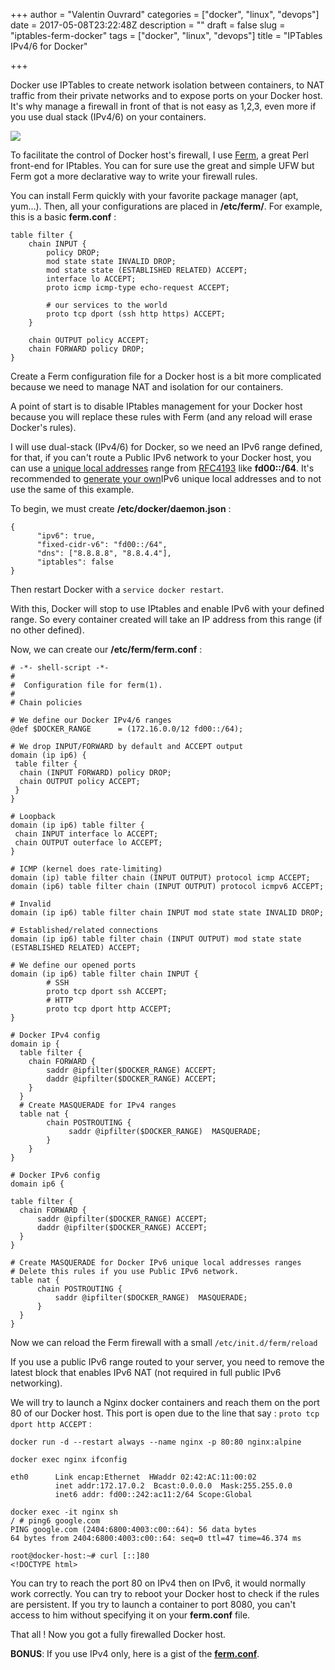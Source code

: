+++
author = "Valentin Ouvrard"
categories = ["docker", "linux", "devops"]
date = 2017-05-08T23:22:48Z
description = ""
draft = false
slug = "iptables-ferm-docker"
tags = ["docker", "linux", "devops"]
title = "IPTables  IPv4/6 for Docker"

+++


Docker use IPTables to create network isolation between containers, to NAT traffic from their private networks and to expose ports on your Docker host. It's why manage a firewall in front of that is not easy as 1,2,3, even more if you use dual stack (IPv4/6) on your containers. 

![](/content/images/2017/05/firewall.png)

To facilitate the control of Docker host's firewall, I use [Ferm](http://ferm.foo-projects.org/), a great Perl front-end for IPtables. You can for sure use the great and simple UFW but Ferm got a more declarative way to write your firewall rules. 

You can install Ferm quickly with your favorite package manager (apt, yum...). Then, all your configurations are placed in **/etc/ferm/**. For example, this is a basic **ferm.conf** :

```
table filter {
    chain INPUT {
        policy DROP;
        mod state state INVALID DROP;
        mod state state (ESTABLISHED RELATED) ACCEPT;
        interface lo ACCEPT;
        proto icmp icmp-type echo-request ACCEPT;

        # our services to the world
        proto tcp dport (ssh http https) ACCEPT;
    }

    chain OUTPUT policy ACCEPT;
    chain FORWARD policy DROP;
}
```
Create a Ferm configuration file for a Docker host is a bit more complicated because we need to manage NAT and isolation for our containers. 

A point of start is to disable IPtables management for your Docker host because you will replace these rules with Ferm (and any reload will erase Docker's rules). 

I will use dual-stack (IPv4/6) for Docker, so we need an IPv6 range defined, for that, if you can't route a Public IPv6 network to your Docker host, you can use a [unique local addresses](https://en.wikipedia.org/wiki/Unique_local_address)  range from [RFC4193](https://tools.ietf.org/html/rfc4193 ) like **fd00::/64**. It's recommended to [generate your own](http://unique-local-ipv6.com/)IPv6 unique local addresses and to not use the same of this example.  

To begin, we must create **/etc/docker/daemon.json** :
```
{
	  "ipv6": true,
	  "fixed-cidr-v6": "fd00::/64",
	  "dns": ["8.8.8.8", "8.8.4.4"],
	  "iptables": false
} 
```
Then restart Docker with a `service docker restart`.

With this, Docker will stop to use IPtables and enable IPv6 with your defined range. So every container created will take an IP address from this range (if no other defined). 


Now, we can create our **/etc/ferm/ferm.conf** :

```
# -*- shell-script -*-
#
#  Configuration file for ferm(1).
#
# Chain policies

# We define our Docker IPv4/6 ranges
@def $DOCKER_RANGE      = (172.16.0.0/12 fd00::/64);

# We drop INPUT/FORWARD by default and ACCEPT output
domain (ip ip6) {
 table filter {
  chain (INPUT FORWARD) policy DROP;
  chain OUTPUT policy ACCEPT;
 }
}

# Loopback
domain (ip ip6) table filter {
 chain INPUT interface lo ACCEPT;
 chain OUTPUT outerface lo ACCEPT;
}

# ICMP (kernel does rate-limiting)
domain (ip) table filter chain (INPUT OUTPUT) protocol icmp ACCEPT;
domain (ip6) table filter chain (INPUT OUTPUT) protocol icmpv6 ACCEPT;

# Invalid
domain (ip ip6) table filter chain INPUT mod state state INVALID DROP;

# Established/related connections
domain (ip ip6) table filter chain (INPUT OUTPUT) mod state state (ESTABLISHED RELATED) ACCEPT;

# We define our opened ports
domain (ip ip6) table filter chain INPUT {
		# SSH
		proto tcp dport ssh ACCEPT;
		# HTTP
		proto tcp dport http ACCEPT;
}

# Docker IPv4 config
domain ip {
  table filter {
    chain FORWARD {
        saddr @ipfilter($DOCKER_RANGE) ACCEPT;
        daddr @ipfilter($DOCKER_RANGE) ACCEPT;
    }
  }
  # Create MASQUERADE for IPv4 ranges
  table nat {
        chain POSTROUTING {
	         saddr @ipfilter($DOCKER_RANGE)  MASQUERADE;
        }
    }
}

# Docker IPv6 config
domain ip6 {

table filter {
  chain FORWARD {
      saddr @ipfilter($DOCKER_RANGE) ACCEPT;
      daddr @ipfilter($DOCKER_RANGE) ACCEPT;
  }
}

# Create MASQUERADE for Docker IPv6 unique local addresses ranges
# Delete this rules if you use Public IPv6 network. 
table nat {
      chain POSTROUTING {
          saddr @ipfilter($DOCKER_RANGE)  MASQUERADE;
      }
  }
}

```

Now we can reload the Ferm firewall with a small `/etc/init.d/ferm/reload`

If you use a public IPv6 range routed to your server, you need to remove the latest block that enables IPv6 NAT (not required in full public IPv6 networking).

We will try to launch a Nginx docker containers and reach them on the port 80 of our Docker host. This port is open due to the line that say : `proto tcp dport http ACCEPT` :

```
docker run -d --restart always --name nginx -p 80:80 nginx:alpine

docker exec nginx ifconfig

eth0      Link encap:Ethernet  HWaddr 02:42:AC:11:00:02  
          inet addr:172.17.0.2  Bcast:0.0.0.0  Mask:255.255.0.0
          inet6 addr: fd00::242:ac11:2/64 Scope:Global

docker exec -it nginx sh
/ # ping6 google.com
PING google.com (2404:6800:4003:c00::64): 56 data bytes
64 bytes from 2404:6800:4003:c00::64: seq=0 ttl=47 time=46.374 ms

root@docker-host:~# curl [::]80
<!DOCTYPE html>
```

You can try to reach the port 80 on IPv4 then on IPv6, it would normally work correctly. You can try to reboot your Docker host to check if the rules are persistent. If you try to launch a container to port 8080, you can't access to him without specifying it on your **ferm.conf** file.

That all ! Now you got a fully firewalled Docker host. 

**BONUS**: If you use IPv4 only, here is a gist of the **[ferm.conf](https://gist.github.com/valentin2105/63afec4027546b28e998e3b6e1727195)**.

